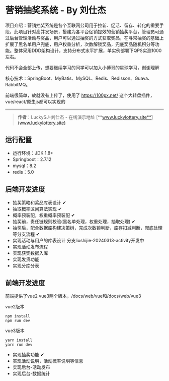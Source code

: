 # 营销抽奖系统 - By 刘仕杰

项目介绍：营销抽奖系统是各个互联网公司用于拉新、促活、留存、转化的重要手段，此项目针对高并发场景，搭建为各平台促销提效的营销抽奖平台，管理员可通过后台管理活动与奖品，用户可以通过抽奖的方式获取奖品，在寻常抽奖的基础上扩展了黑名单用户兜底，用户权重分析，次数解锁奖品，兜底奖品随机积分等功能。整体采用DDD架构设计，支持分布式水平扩展，单实例部署下QPS实测1000左右。

代码不会全部上传，想要继续学习的同学可以加入小傅哥的星球学习，谢谢理解

核心技术：SpringBoot、MyBatis、MySQL、Redis、Redisson、Guava、RabbitMQ。

前端很简单，故就没有上传了，使用了 https://100px.net/ 这个大转盘插件，vue/react/原生js都可以实现的

---

>**作者**：LuckySJ-刘仕杰 - 在线演示地址 [**www.luckylottery.site**](www.luckylottery.site)

## 运行配置

- 运行环境：JDK 1.8+
- Springboot：2.7.12
- mysql：8.2
- redis：5.0

## 后端开发进度
- 抽奖策略和奖品库表设计 ✔
- 抽取概率区间算法实现 ✔
- 概率预装配，权重概率预装配 ✔
- 抽奖前，责任链规则校验(黑名单处理，权重处理，抽取处理) ✔
- 抽奖后，配合数据库构建决策树，完成次数锁判断，库存扣减判断，兜底处理等分支流程 ✔
- 实现活动与用户的库表设计 分支liushijie-20240313-activity开发中  
- 实现活动发布流程
- 实现获奖数据入库
- 实现发货功能
- 实现分库分表

## 前端开发进度
前端提供了vue2 vue3两个版本，/docs/web/vue和/docs/web/vue3

vue2版本

```
npm install
npm run dev
```

vue3版本

```
yarn install
yarn run dev
```
- 实现抽奖功能 ✔
- 实现活动说明，活动概率说明等信息
- 实现后台-活动发布
- 实现后台-数据统计





